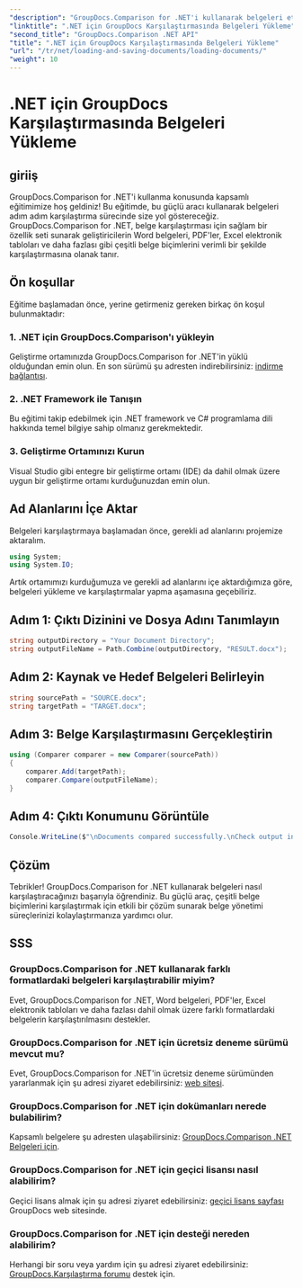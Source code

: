 ```yaml
---
"description": "GroupDocs.Comparison for .NET'i kullanarak belgeleri etkili bir şekilde nasıl karşılaştıracağınızı öğrenin. Belge yönetimi süreçlerinizi kolaylaştırın."
"linktitle": ".NET için GroupDocs Karşılaştırmasında Belgeleri Yükleme"
"second_title": "GroupDocs.Comparison .NET API"
"title": ".NET için GroupDocs Karşılaştırmasında Belgeleri Yükleme"
"url": "/tr/net/loading-and-saving-documents/loading-documents/"
"weight": 10
---
```


# .NET için GroupDocs Karşılaştırmasında Belgeleri Yükleme

## giriiş
GroupDocs.Comparison for .NET'i kullanma konusunda kapsamlı eğitimimize hoş geldiniz! Bu eğitimde, bu güçlü aracı kullanarak belgeleri adım adım karşılaştırma sürecinde size yol göstereceğiz. GroupDocs.Comparison for .NET, belge karşılaştırması için sağlam bir özellik seti sunarak geliştiricilerin Word belgeleri, PDF'ler, Excel elektronik tabloları ve daha fazlası gibi çeşitli belge biçimlerini verimli bir şekilde karşılaştırmasına olanak tanır.
## Ön koşullar
Eğitime başlamadan önce, yerine getirmeniz gereken birkaç ön koşul bulunmaktadır:
### 1. .NET için GroupDocs.Comparison'ı yükleyin
Geliştirme ortamınızda GroupDocs.Comparison for .NET'in yüklü olduğundan emin olun. En son sürümü şu adresten indirebilirsiniz: [indirme bağlantısı](https://releases.groupdocs.com/comparison/net/).
### 2. .NET Framework ile Tanışın
Bu eğitimi takip edebilmek için .NET framework ve C# programlama dili hakkında temel bilgiye sahip olmanız gerekmektedir.
### 3. Geliştirme Ortamınızı Kurun
Visual Studio gibi entegre bir geliştirme ortamı (IDE) da dahil olmak üzere uygun bir geliştirme ortamı kurduğunuzdan emin olun.

## Ad Alanlarını İçe Aktar
Belgeleri karşılaştırmaya başlamadan önce, gerekli ad alanlarını projemize aktaralım.

```csharp
using System;
using System.IO;
```

Artık ortamımızı kurduğumuza ve gerekli ad alanlarını içe aktardığımıza göre, belgeleri yükleme ve karşılaştırmalar yapma aşamasına geçebiliriz.
## Adım 1: Çıktı Dizinini ve Dosya Adını Tanımlayın
```csharp
string outputDirectory = "Your Document Directory";
string outputFileName = Path.Combine(outputDirectory, "RESULT.docx");
```
## Adım 2: Kaynak ve Hedef Belgeleri Belirleyin
```csharp
string sourcePath = "SOURCE.docx";
string targetPath = "TARGET.docx";
```
## Adım 3: Belge Karşılaştırmasını Gerçekleştirin
```csharp
using (Comparer comparer = new Comparer(sourcePath))
{
    comparer.Add(targetPath);
    comparer.Compare(outputFileName);
}
```
## Adım 4: Çıktı Konumunu Görüntüle
```csharp
Console.WriteLine($"\nDocuments compared successfully.\nCheck output in {outputDirectory}.");
```

## Çözüm
Tebrikler! GroupDocs.Comparison for .NET kullanarak belgeleri nasıl karşılaştıracağınızı başarıyla öğrendiniz. Bu güçlü araç, çeşitli belge biçimlerini karşılaştırmak için etkili bir çözüm sunarak belge yönetimi süreçlerinizi kolaylaştırmanıza yardımcı olur.
## SSS
### GroupDocs.Comparison for .NET kullanarak farklı formatlardaki belgeleri karşılaştırabilir miyim?
Evet, GroupDocs.Comparison for .NET, Word belgeleri, PDF'ler, Excel elektronik tabloları ve daha fazlası dahil olmak üzere farklı formatlardaki belgelerin karşılaştırılmasını destekler.
### GroupDocs.Comparison for .NET için ücretsiz deneme sürümü mevcut mu?
Evet, GroupDocs.Comparison for .NET'in ücretsiz deneme sürümünden yararlanmak için şu adresi ziyaret edebilirsiniz: [web sitesi](https://releases.groupdocs.com/).
### GroupDocs.Comparison for .NET için dokümanları nerede bulabilirim?
Kapsamlı belgelere şu adresten ulaşabilirsiniz: [GroupDocs.Comparison .NET Belgeleri için](https://tutorials.groupdocs.com/comparison/net/).
### GroupDocs.Comparison for .NET için geçici lisansı nasıl alabilirim?
Geçici lisans almak için şu adresi ziyaret edebilirsiniz: [geçici lisans sayfası](https://purchase.groupdocs.com/temporary-license/) GroupDocs web sitesinde.
### GroupDocs.Comparison for .NET için desteği nereden alabilirim?
Herhangi bir soru veya yardım için şu adresi ziyaret edebilirsiniz: [GroupDocs.Karşılaştırma forumu](https://forum.groupdocs.com/c/comparison/12) destek için.